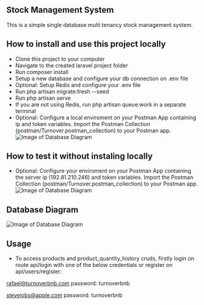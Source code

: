 

## Stock Management System

This is a simple single database multi tenancy stock management system.

## How to install and use this project locally

 - Clone this project to your computer
 - Navigate to the created laravel project folder
 - Run composer install
 - Setup a new database and configure your db connection on .env file
 - Optional: Setup Redis and configure your .env file
 - Run php artisan migrate:fresh --seed
 - Run php artisan serve
 - If you are not using Redis, run php artisan queue:work in a separate terminal
 - Optional: Configure a local enviroment on your Postman App containing ip and token variables. Import the Postman Collection (postman/Turnover.postman_collection) to your Postman app.
 ![Image of Database Diagram](https://i.ibb.co/qBBF9G1/postman-local-enviroment.jpg)

 
 ## How to test it without instaling locally
 - Optional: Configure your enviroment on your Postman App containing the server ip (192.81.210.246) and token variables. Import the Postman Collection (postman/Turnover.postman_collection) to your Postman app.
 ![Image of Database Diagram](https://i.ibb.co/bX9Y19P/external-server-enviroment.jpg)

## Database Diagram

![Image of Database Diagram](https://i.ibb.co/25cym9V/db-diagram-stock-management.jpg)

## Usage

- To access products and product_quantity_history cruds, firstly login on route api/login with one of the below credentials or register on api/users/register:

rafael@turnoverbnb.com
password: turnoverbnb

stevejobs@apple.com
password: turnoverbnb



